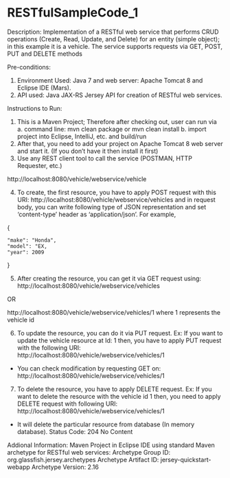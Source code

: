# RESTfulSampleCode_1
Description:
Implementation of a RESTful web service that performs CRUD operations (Create, Read, Update, and Delete) for an entity (simple object); in this example it is a vehicle. The service supports requests via GET, POST, PUT and DELETE methods  

Pre-conditions:
1)	Environment Used: Java 7 and web server: Apache Tomcat 8 and Eclipse IDE (Mars). 
2)	API used: Java JAX-RS Jersey API for creation of RESTful web services. 

Instructions to Run:
1) This is a Maven Project; Therefore after checking out, user can run via a. command line: mvn clean package or mvn clean install 
b. import project into Eclipse, IntelliJ, etc. and build/run 
2)	After that, you need to add your project on Apache Tomcat 8 web server and start it. (If you don’t have it then install it first)
3)	Use any REST client tool to call the service (POSTMAN, HTTP Requester, etc.) 

http://localhost:8080/vehicle/webservice/vehicle

4)	To create, the first resource, you have to apply POST request with this URI:
http://localhost:8080/vehicle/webservice/vehicles
and in request body, you can write following type of JSON representation and set ‘content-type’ header as ‘application/json’. For example,

{
    
    "make": "Honda",
    "model": "EX,
    "year": 2009
  }

5)	After creating the resource, you can get it via GET request using:
http://localhost:8080/vehicle/webservice/vehicles
 
OR

http://localhost:8080/vehicle/webservice/vehicles/1
where 1 represents the vehicle id
 
6)	To update the resource, you can do it via PUT request. 
Ex: If you want to update the vehicle resource at Id: 1 then, you have to apply PUT request with the following URI:
http://localhost:8080/vehicle/webservice/vehicles/1 

 
-	You can check modification by requesting GET on:
http://localhost:8080/vehicle/webservice/vehicles/1


7)	To delete the resource, you have to apply DELETE request.
Ex: If you want to delete the resource with the vehicle id 1 then, you need to apply DELETE request with following URI:
http://localhost:8080/vehicle/webservice/vehicles/1 
 

-	It will delete the particular resource from database (In memory database). Status Code: 204 No Content

Addional Information: 
Maven Project in Eclipse IDE using standard Maven archetype for RESTful web services:
	Archetype Group ID: org.glassfish.jersey.archetypes
	Archetype Artifact ID: jersey-quickstart-webapp
	Archetype Version: 2.16  